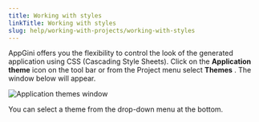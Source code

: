 ```yaml
---
title: Working with styles
linkTitle: Working with styles
slug: help/working-with-projects/working-with-styles
---
```


AppGini offers you the flexibility to control the look of the generated
application using CSS (Cascading Style Sheets). Click on the
**Application theme** icon on the tool bar or from the Project menu
select **Themes** . The window below will appear.


![Application themes window](https://bigprof.com/appgini/sites/default/files/working-with-styles.webp "Application themes window")

You can select a theme from the drop-down menu at the bottom.

